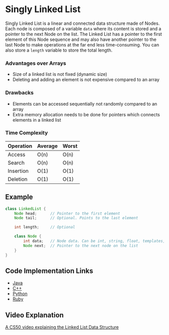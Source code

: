 # Singly Linked List

Singly Linked List is a linear and connected data structure made of Nodes. Each node is composed of a variable ```data``` where its content is stored and a pointer to the next Node on the list. The Linked List has a pointer to the first element of this Node sequence and may also have another pointer to the last Node to make operations at the far end less time-consuming. You can also store a ```length``` variable to store the total length.

### Advantages over Arrays

- Size of a linked list is not fixed (dynamic size)
- Deleting and adding an element is not expensive compared to an array

### Drawbacks

- Elements can be accessed sequentially not randomly compared to an array
- Extra memory allocation needs to be done for pointers which connects elements in a linked list

### Time Complexity

| Operation | Average | Worst |
|-----------|---------|-------|
| Access    |   O(n)  |  O(n) |
| Search    |   O(n)  |  O(n) |
| Insertion |   O(1)  |  O(1) |
| Deletion  |   O(1)  |  O(1) |

## Example

```.java
class LinkedList {
    Node head;      // Pointer to the first element
    Node tail;      // Optional. Points to the last element

    int length;     // Optional

    class Node {
        int data;   // Node data. Can be int, string, float, templates, etc
        Node next;  // Pointer to the next node on the list
    }
}
 ```

## Code Implementation Links

- [Java](https://github.com/TheAlgorithms/Java/blob/master/src/main/java/com/thealgorithms/datastructures/lists/SinglyLinkedList.java)
- [C++](https://github.com/TheAlgorithms/C-Plus-Plus/blob/master/data_structures/linked_list.cpp)
- [Python](https://github.com/TheAlgorithms/Python/blob/master/data_structures/linked_list/singly_linked_list.py)
- [Ruby](https://github.com/TheAlgorithms/Ruby/blob/master/data_structures/linked_lists/single_list.rb)

## Video Explanation

[A CS50 video explaining the Linked List Data Structure](https://www.youtube.com/watch?v=5nsKtQuT6E8)
